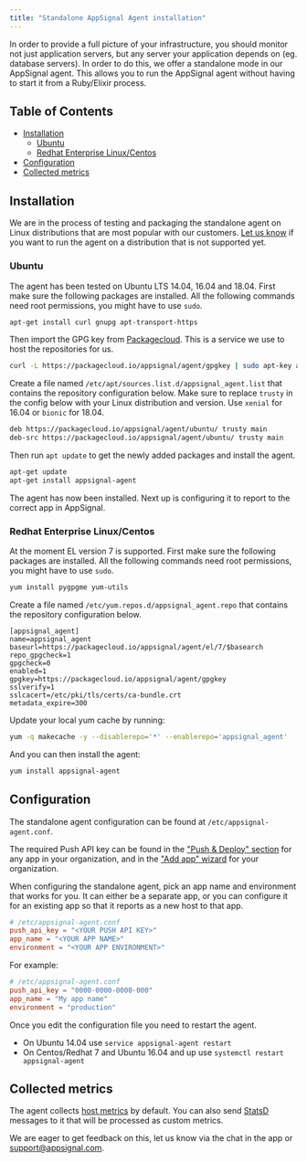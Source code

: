 ```yaml
---
title: "Standalone AppSignal Agent installation"
---
```


In order to provide a full picture of your infrastructure, you should monitor not just application servers, but any server your application depends on (eg. database servers). In order to do this, we offer a standalone mode in our AppSignal agent. This allows you to run the AppSignal agent without having to start it from a Ruby/Elixir process.

## Table of Contents

- [Installation](#installation)
  - [Ubuntu](#ubuntu)
  - [Redhat Enterprise Linux/Centos](#redhat-enterprise-linux-centos)
- [Configuration](#configuration)
- [Collected metrics](#collected-metrics)

## Installation

We are in the process of testing and packaging the standalone agent on Linux distributions that are most popular with our customers. [Let us know](mailto:support@appsignal.com) if you want to run the agent on a distribution that is not supported yet.

### Ubuntu

The agent has been tested on Ubuntu LTS 14.04, 16.04 and 18.04. First make sure the following packages are installed. All the following commands need root permissions, you might have to use `sudo`.

```bash
apt-get install curl gnupg apt-transport-https
```

Then import the GPG key from [Packagecloud](https://packagecloud.io). This is a service we use to host the repositories for us.

```bash
curl -L https://packagecloud.io/appsignal/agent/gpgkey | sudo apt-key add -
```

Create a file named `/etc/apt/sources.list.d/appsignal_agent.list` that contains the repository configuration below. Make sure to replace `trusty` in the config below with your Linux distribution and version. Use `xenial` for 16.04 or `bionic` for 18.04.

```bash
deb https://packagecloud.io/appsignal/agent/ubuntu/ trusty main
deb-src https://packagecloud.io/appsignal/agent/ubuntu/ trusty main
```

Then run `apt update` to get the newly added packages and install the agent.

```bash
apt-get update
apt-get install appsignal-agent
```

The agent has now been installed. Next up is configuring it to report to the correct app in AppSignal.

### Redhat Enterprise Linux/Centos

At the moment EL version 7 is supported. First make sure the following packages are installed. All the following commands need root permissions, you might have to use `sudo`.

```bash
yum install pygpgme yum-utils
```

Create a file named `/etc/yum.repos.d/appsignal_agent.repo` that contains the repository configuration below.

```
[appsignal_agent]
name=appsignal_agent
baseurl=https://packagecloud.io/appsignal/agent/el/7/$basearch
repo_gpgcheck=1
gpgcheck=0
enabled=1
gpgkey=https://packagecloud.io/appsignal/agent/gpgkey
sslverify=1
sslcacert=/etc/pki/tls/certs/ca-bundle.crt
metadata_expire=300
```

Update your local yum cache by running:

```bash
yum -q makecache -y --disablerepo='*' --enablerepo='appsignal_agent'
```

And you can then install the agent:

```bash
yum install appsignal-agent
```

## Configuration

The standalone agent configuration can be found at `/etc/appsignal-agent.conf`.

The required Push API key can be found in the ["Push & Deploy" section](https://appsignal.com/redirect-to/app?to=info) for any app in your organization, and in the ["Add app" wizard](https://appsignal.com/redirect-to/organization?to=sites/new) for your organization.

When configuring the standalone agent, pick an app name and environment that works for you. It can either be a separate app, or you can configure it for an existing app so that it reports as a new host to that app.

```conf
# /etc/appsignal-agent.conf
push_api_key = "<YOUR PUSH API KEY>"
app_name = "<YOUR APP NAME>"
environment = "<YOUR APP ENVIRONMENT>"
```

For example:

```conf
# /etc/appsignal-agent.conf
push_api_key = "0000-0000-0000-000"
app_name = "My app name"
environment = "production"
```

Once you edit the configuration file you need to restart the agent.

- On Ubuntu 14.04 use `service appsignal-agent restart`
- On Centos/Redhat 7 and Ubuntu 16.04 and up use `systemctl restart appsignal-agent`

## Collected metrics

The agent collects [host metrics](/metrics/host.html) by default. You can also send [StatsD](/standalone-agent/statsd.html) messages to it that will be processed as custom metrics.

We are eager to get feedback on this, let us know via the chat in the app or [support@appsignal.com](mailto:support@appsignal.com).
